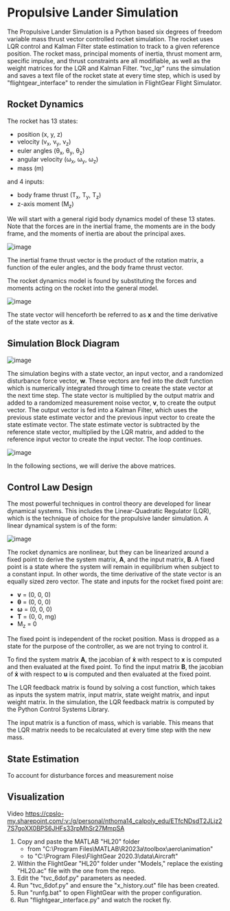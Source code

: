 # Propulsive Lander Simulation
The Propulsive Lander Simulation is a Python based six degrees of freedom variable mass thrust vector controlled rocket simulation. The rocket uses LQR control and Kalman Filter state estimation to track to a given reference position. The rocket mass, principal moments of inertia, thrust moment arm, specific impulse, and thrust constraints are all modifiable, as well as the weight matrices for the LQR and Kalman Filter. "tvc_lqr" runs the simulation and saves a text file of the rocket state at every time step, which is used by "flightgear_interface" to render the simulation in FlightGear Flight Simulator.

## Rocket Dynamics
The rocket has 13 states:
- position (x, y, z)
- velocity (v<sub>x</sub>, v<sub>y</sub>, v<sub>z</sub>)
- euler angles (θ<sub>x</sub>, θ<sub>y</sub>, θ<sub>z</sub>)
- angular velocity (ω<sub>x</sub>, ω<sub>y</sub>, ω<sub>z</sub>)
- mass (m)

and 4 inputs: 
- body frame thrust (T<sub>x</sub>, T<sub>y</sub>, T<sub>z</sub>)
- z-axis moment (M<sub>z</sub>)

We will start with a general rigid body dynamics model of these 13 states. Note that the forces are in the inertial frame, the moments are in the body frame, and the moments of inertia are about the principal axes.

![image](https://github.com/natronimo/TVC/assets/123428083/65920fd8-7568-4e34-9ee4-d4129b4936ab)

The inertial frame thrust vector is the product of the rotation matrix, a function of the euler angles, and the body frame thrust vector.

The rocket dynamics model is found by substituting the forces and moments acting on the rocket into the general model.

![image](https://github.com/natronimo/TVC/assets/123428083/e7f6ac6b-d724-46c5-b00d-22570029d96d)

The state vector will henceforth be referred to as **x** and the time derivative of the state vector as **ẋ**.

## Simulation Block Diagram

![image](https://github.com/natronimo/TVC/assets/123428083/06092126-970a-4070-a211-a56f4fae2502)

The simulation begins with a state vector, an input vector, and a randomized disturbance force vector, **w**. These vectors are fed into the dxdt function which is numerically integrated through time to create the state vector at the next time step. The state vector is multiplied by the output matrix and added to a randomized measurement noise vector, **v**, to create the output vector. The output vector is fed into a Kalman Filter, which uses the previous state estimate vector and the previous input vector to create the state estimate vector. The state estimate vector is subtracted by the reference state vector, multiplied by the LQR matrix, and added to the reference input vector to create the input vector. The loop continues.

![image](https://github.com/natronimo/TVC/assets/123428083/3262b7c8-aa8b-40af-8585-afff4f870fc8)

In the following sections, we will derive the above matrices.

## Control Law Design
The most powerful techniques in control theory are developed for linear dynamical systems. This includes the Linear-Quadratic Regulator (LQR), which is the technique of choice for the propulsive lander simulation. A linear dynamical system is of the form:

![image](https://github.com/natronimo/TVC/assets/123428083/2aef6a0d-afec-486b-bc27-de61871bdd85)

The rocket dynamics are nonlinear, but they can be linearized around a fixed point to derive the system matrix, **A**, and the input matrix, **B**. A fixed point is a state where the system will remain in equilibrium when subject to a constant input. In other words, the time derivative of the state vector is an equally sized zero vector.
The state and inputs for the rocket fixed point are:
- **v** = (0, 0, 0)
- **θ** = (0, 0, 0)
- **ω** = (0, 0, 0)
- **T** = (0, 0, mg)
- M<sub>z</sub> = 0

The fixed point is independent of the rocket position. Mass is dropped as a state for the purpose of the controller, as we are not trying to control it.

To find the system matrix **A**, the jacobian of **ẋ** with respect to **x** is computed and then evaluated at the fixed point. To find the input matrix **B**, the jacobian of **ẋ** with respect to **u** is computed and then evaluated at the fixed point.



The LQR feedback matrix is found by solving a cost function, which takes as inputs the system matrix, input matrix, state weight matrix, and input weight matrix. In the simulation, the LQR feedback matrix is computed by the Python Control Systems Library.

The input matrix is a function of mass, which is variable. This means that the LQR matrix needs to be recalculated at every time step with the new mass.

## State Estimation
To account for disturbance forces and measurement noise


## Visualization

Video
https://cpslo-my.sharepoint.com/:v:/g/personal/nthoma14_calpoly_edu/ETfcNDsdT2JLjz27S7goXX0BPS6JHFs33rpMhSr27MmpSA

1. Copy and paste the MATLAB "HL20" folder
    - from  "C:\Program Files\MATLAB\R2023a\toolbox\aero\animation"
    - to    "C:\Program Files\FlightGear 2020.3\data\Aircraft"
2. Within the FlightGear "HL20" folder under "Models," replace the existing "HL20.ac" file with the one from the repo.
3. Edit the "tvc_6dof.py" parameters as needed.
4. Run "tvc_6dof.py" and ensure the "x_history.out" file has been created.
5. Run "runfg.bat" to open FlightGear with the proper configuration.
6. Run "flightgear_interface.py" and watch the rocket fly.
